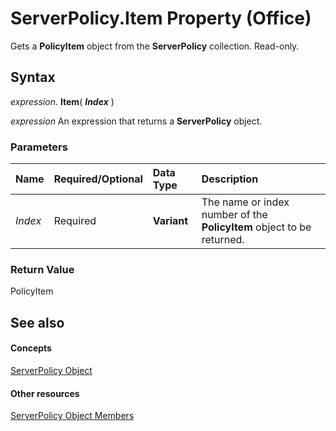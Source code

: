 
# ServerPolicy.Item Property (Office)

Gets a  **PolicyItem** object from the **ServerPolicy** collection. Read-only.


## Syntax

 _expression_. **Item**( **_Index_** )

 _expression_ An expression that returns a **ServerPolicy** object.


### Parameters



|**Name**|**Required/Optional**|**Data Type**|**Description**|
|:-----|:-----|:-----|:-----|
| _Index_|Required|**Variant**|The name or index number of the  **PolicyItem** object to be returned.|

### Return Value

PolicyItem


## See also


#### Concepts


[ServerPolicy Object](ce2a63d2-5deb-b94b-45d7-ed84e9be7deb.md)
#### Other resources


[ServerPolicy Object Members](ed14d9a8-6159-f175-9078-181331ebfb03.md)
